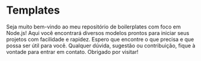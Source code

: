 # Templates

Seja muito bem-vindo ao meu repositório de boilerplates com foco em Node.js! Aqui você encontrará diversos modelos prontos para iniciar seus projetos com facilidade e rapidez. Espero que encontre o que precisa e que possa ser útil para você. Qualquer dúvida, sugestão ou contribuição, fique à vontade para entrar em contato. Obrigado por visitar!
